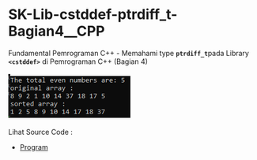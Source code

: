 # SK-Lib-cstddef-ptrdiff_t-Bagian4__CPP
Fundamental Pemrograman C++ - Memahami type <code><b>ptrdiff_t</b></code>pada Library <code><b>&lt;cstddef></b></code> di Pemrograman C++ (Bagian 4)<br><br>
<img src="https://github.com/RizkyKhapidsyah/SK-Lib-cstddef-ptrdiff_t-Bagian4__CPP/blob/master/SK-Lib-cstddef-ptrdiff_t-Bagian4__CPP/result/001.PNG"><br><br>
Lihat Source Code : <br>
- <a href="https://github.com/RizkyKhapidsyah/SK-Lib-cstddef-ptrdiff_t-Bagian4__CPP/blob/master/SK-Lib-cstddef-ptrdiff_t-Bagian4__CPP/Source.cpp">Program</a>
